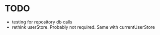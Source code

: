 # TODO

- testing for repository db calls
- rethink userStore. Probably not required. Same with currentUserStore